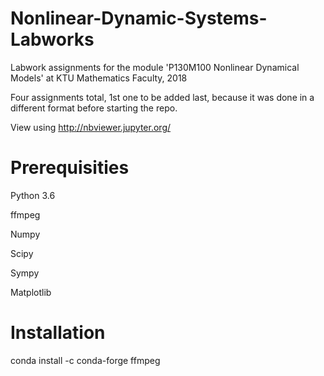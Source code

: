 # Nonlinear-Dynamic-Systems-Labworks
Labwork assignments for the module 'P130M100	Nonlinear Dynamical Models' at KTU Mathematics Faculty, 2018

Four assignments total, 1st one to be added last, because it was done in a different format before starting the repo.

View using http://nbviewer.jupyter.org/


# Prerequisities
Python 3.6

ffmpeg

Numpy

Scipy

Sympy

Matplotlib

# Installation
conda install -c conda-forge ffmpeg

